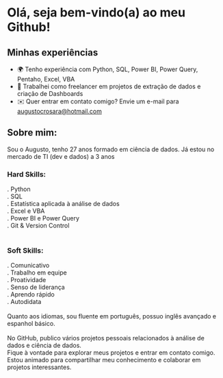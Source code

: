 # Olá, seja bem-vindo(a) ao meu Github!

## Minhas experiências
- 🌍 Tenho experiência com Python, SQL, Power BI, Power Query, Pentaho, Excel, VBA <br>
- 🎲 Trabalhei como freelancer em projetos de extração de dados e criação de Dashboards <br>
- ✉️ Quer entrar em contato comigo? Envie um e-mail para augustocrosara@hotmail.com <br>

## Sobre mim:
Sou o Augusto, tenho 27 anos formado em ciência de dados. Já estou no mercado de TI (dev e dados) a 3 anos 
<br>
### Hard Skills:
. Python <br>
. SQL <br>
. Estatística aplicada à análise de dados <br>
. Excel e VBA <br>
. Power BI e Power Query <br>
. Git & Version Control <br>
<br>
### Soft Skills:
. Comunicativo <br>
. Trabalho em equipe <br>
. Proatividade <br>
. Senso de liderança <br>
. Aprendo rápido <br>
. Autodidata <br>
<br>
Quanto aos idiomas, sou fluente em português, possuo inglês avançado e espanhol básico. 
<br>
<br>
No GitHub, publico vários projetos pessoais relacionados à análise de dados e ciência de dados. <br>
Fique à vontade para explorar meus projetos e entrar em contato comigo. Estou animado para compartilhar meu conhecimento e colaborar em projetos interessantes.

